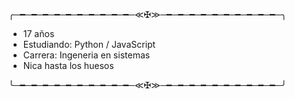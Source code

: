 ╭─━─━─━─━─━─━─━─━─━─━─≪✠≫─━─━─━─━─━─━─━─━─━─━─╮

- 17 años
- Estudiando: Python / JavaScript
- Carrera: Ingeneria en sistemas
- Nica hasta los huesos

╰─━─━─━─━─━─━─━─━─━─━─≪✠≫─━─━─━─━─━─━─━─━─━─━─╯
